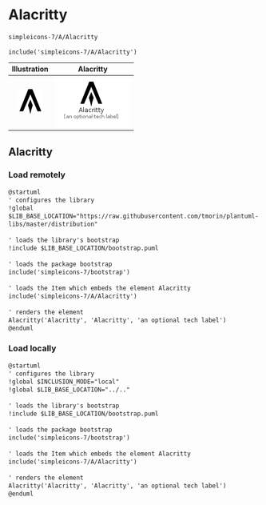 # Alacritty


```text
simpleicons-7/A/Alacritty
```

```text
include('simpleicons-7/A/Alacritty')
```



| Illustration | Alacritty |
| :---: | :---: |
| ![illustration for Illustration](../../simpleicons-7/A/Alacritty.png) | ![illustration for Alacritty](../../simpleicons-7/A/Alacritty.Local.png) |




## Alacritty

### Load remotely
```plantuml
@startuml
' configures the library
!global $LIB_BASE_LOCATION="https://raw.githubusercontent.com/tmorin/plantuml-libs/master/distribution"

' loads the library's bootstrap
!include $LIB_BASE_LOCATION/bootstrap.puml

' loads the package bootstrap
include('simpleicons-7/bootstrap')

' loads the Item which embeds the element Alacritty
include('simpleicons-7/A/Alacritty')

' renders the element
Alacritty('Alacritty', 'Alacritty', 'an optional tech label')
@enduml
```

### Load locally
```plantuml
@startuml
' configures the library
!global $INCLUSION_MODE="local"
!global $LIB_BASE_LOCATION="../.."

' loads the library's bootstrap
!include $LIB_BASE_LOCATION/bootstrap.puml

' loads the package bootstrap
include('simpleicons-7/bootstrap')

' loads the Item which embeds the element Alacritty
include('simpleicons-7/A/Alacritty')

' renders the element
Alacritty('Alacritty', 'Alacritty', 'an optional tech label')
@enduml
```

